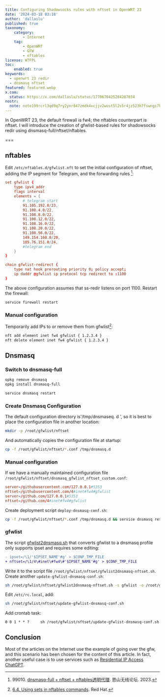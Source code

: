 ```yaml
---
title: Configuring Shadowsocks rules with nftset in OpenWRT 23
date: '2024-03-18 03:18'
author: 'dallaslu'
published: true
taxonomy:
    category:
        - Internet
    tag:
        - OpenWRT
        - GFW
        - nftables
license: WTFPL
toc:
    enabled: true
keywords:
  - openwrt 23 redir
  - dnsmasq nftset
featured: featured.webp
x.com:
  status: https://x.com/dallaslu/status/1770670425284207034
nostr:
  note: note199rcrl3qd9q7ry2ynr847zmdk4xcjjv2wust5l2s5r4jz523h7fswngs7k
---
```


In OpenWRT 23, the default firewall is fw4; the nftables counterpart is nftset. I will introduce the creation of gfwlist-based rules for shadowsocks redir using dnsmasq-full/nftset/nftables.

===

## nftables

Edit `/etc/nftables.d/gfwlist.nft` to set the initial configuration of nftset, adding the IP segment for Telegram, and the forwarding rules [^99010-nftables]:

```conf
set gfwlist {
	type ipv4_addr
	flags interval
	elements = {
		# telegram start
		91.105.192.0/23,
		91.108.4.0/22,
		91.108.8.0/22,
		91.108.12.0/22,
		91.108.16.0/22,
		91.108.20.0/22,
		91.108.56.0/22,
		149.154.160.0/20,
		185.76.151.0/24,
		#telegram end
	}
}

chain gfwlist-redirect {
	type nat hook prerouting priority 0; policy accept;
	ip daddr @gfwlist ip protocol tcp redirect to :1100
}
```

The above configuration assumes that ss-redir listens on port 1100. Restart the firewall:

```bash
service firewall restart
```

### Manual configuration

Temporarily add IPs to or remove them from gfwlist[^nftables]:

```bash
nft add element inet fw4 gfwlist { 1.2.3.4 }
nft delete element inet fw4 gfwlist { 1.2.3.4 }
```

## Dnsmasq

### Switch to  dnsmasq-full

```bash
opkg remove dnsmasq
opkg install dnsmasq-full

service dnsmasq restart
```

### Create Dnsmasq Configuration

The default configuration directory is'/tmp/dnsmaseq. d ', so it is best to place the configuration file in another location:

```bash
mkdir -p /root/gfwlist/nftset
```

And automatically copies the configuration file at startup:

```bash
cp -f /root/gfwlist/nftset/*.conf /tmp/dnsmasq.d
```

### Manual configuration

If we have a manually maintained configuration file `/root/gfwlist/nftset/dnsmasq_gfwlist_nftset_custom.conf`:

```conf
server=/githubusercontent.com/127.0.0.1#5353
nftset=/githubusercontent.com/4#inet#fw4#gfwlist
server=/github.com/127.0.0.1#5353
nftset=/github.com/4#inet#fw4#gfwlist
```

Create deployment script `deploy-dnsmasq-conf.sh`:

```bash
cp -f /root/gfwlist/nftset/*.conf /tmp/dnsmasq.d && service dnsmasq restart
```

### gfwlist

The script [gfwlist2dnsmasq.sh](https://github.com/cokebar/gfwlist2dnsmasq) that converts gfwlist to a dnsmasq profile only supports ipset and requires some editing:

```diff showLineNumbers=287
- ipset=/\1/'$IPSET_NAME'#g' > $CONF_TMP_FILE
+ nftset=/\1/4\#inet\#fw4\#'$IPSET_NAME'#g' > $CONF_TMP_FILE
```

Write it to the script file `/root/gfwlist/nftset/gfwlist2dnsmasq-nftset.sh`. Create another `update-gfwlist-dnsmasq-conf.sh`:

```bash
sh /root/gfwlist/nftset/gfwlist2dnsmasq-nftset.sh -s gfwlist -o /root/gfwlist/nftset/dnsmasq_gfwlist_nftset.conf && /root/gfwlist/nftset/deploy-dnsmasq-conf.sh
```

Edit `/etc/rc.local`, add:

```bash
sh /root/gfwlist/nftset/update-gfwlist-dnsmasq-conf.sh
```

Add crontab task:

```crontab
0 0 1 * * ?     sh /root/gfwlist/nftset/update-gfwlist-dnsmasq-conf.sh
```

## Conclusion

Most of the articles on the Internet use the example of going over the gfw, and this scenario has been chosen for the content of this article. In fact, another useful case is to use services such as [Residential IP Access ChatGPT](/iproyal-usa-static-residential-proxies/).

[^99010-nftables]: 99010\. [dnsmasq-full + nftset + nftables透明代理](https://www.right.com.cn/FORUM/thread-8313005-1-1.html). 恩山无线论坛. 2023.
[^nftables]: [6.4. Using sets in nftables commands](https://access.redhat.com/documentation/en-us/red_hat_enterprise_linux/7/html/security_guide/sec-using_sets_in_nftables_commands). Red Hat.